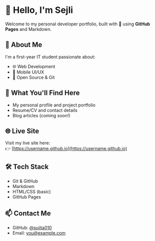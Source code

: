  # 👋 Hello, I'm Sejli

Welcome to my personal developer portfolio, built with 💙 using **GitHub Pages** and Markdown.

## 🚀 About Me
I'm a first-year IT student passionate about:
- 🌐 Web Development
- 📱 Mobile UI/UX
- 🧠 Open Source & Git

## 📄 What You'll Find Here
- My personal profile and project portfolio
- Resume/CV and contact details
- Blog articles (coming soon!)

## 🌐 Live Site
Visit my live site here:  
👉 [https://username.github.io](https://username.github.io)

## 🛠️ Tech Stack
- Git & GitHub
- Markdown
- HTML/CSS (basic)
- GitHub Pages

## 📫 Contact Me
- GitHub: [@sujita010](https://github.com/sujita010)
- Email: you@example.com
